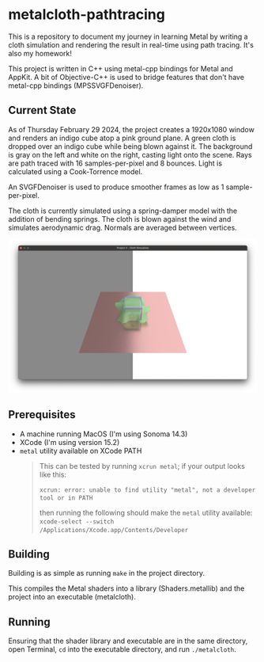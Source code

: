 # metalcloth-pathtracing

This is a repository to document my journey in learning Metal by writing a cloth simulation and rendering the result in real-time using path tracing. It's also my homework!

This project is written in C++ using metal-cpp bindings for Metal and AppKit. A bit of Objective-C++ is used to bridge features that don't have metal-cpp bindings (MPSSVGFDenoiser).

## Current State

As of Thursday February 29 2024, the project creates a 1920x1080 window and renders an indigo cube atop a pink ground plane. A green cloth is dropped over an indigo cube while being blown against it. The background is gray on the left and white on the right, casting light onto the scene. Rays are path traced with 16 samples-per-pixel and 8 bounces. Light is calculated using a Cook-Torrence model.

An SVGFDenoiser is used to produce smoother frames as low as 1 sample-per-pixel.

The cloth is currently simulated using a spring-damper model with the addition of bending springs. The cloth is blown against the wind and simulates aerodynamic drag. Normals are averaged between vertices.

![What the project currently looks like](images/current_state_5.png)

## Prerequisites

- A machine running MacOS (I'm using Sonoma 14.3)
- XCode (I'm using version 15.2)
- `metal` utility available on XCode PATH
    > This can be tested by running `xcrun metal`; if your output looks like this:
    > ```
    > xcrun: error: unable to find utility "metal", not a developer tool or in PATH
    > ```
    > then running the following should make the `metal` utility available: `xcode-select --switch /Applications/Xcode.app/Contents/Developer`

## Building

Building is as simple as running `make` in the project directory.

This compiles the Metal shaders into a library (Shaders.metallib) and the project into an executable (metalcloth).

## Running

Ensuring that the shader library and executable are in the same directory, open Terminal, `cd` into the executable directory, and run `./metalcloth`.
